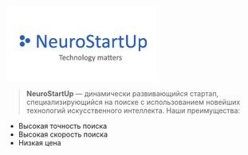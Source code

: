 
![logo](/logo.png)


>**NeuroStartUp** — динамически развивающийся стартап, специализирующийся на поиске с использованием новейших технологий искусственного интеллекта. 
>Наши преимущества:
* Высокая точность поиска
* Высокая скорость поиска
* Низкая цена
